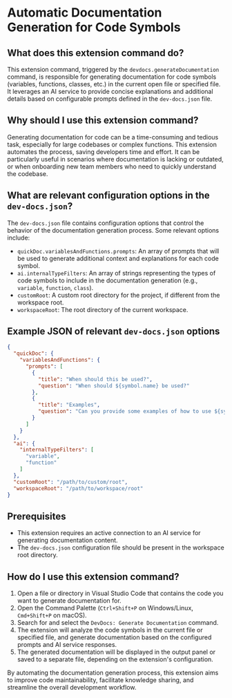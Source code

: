 
  
  # **Automatic Documentation Generation for Code Symbols**

## What does this extension command do?

This extension command, triggered by the `devdocs.generateDocumentation` command, is responsible for generating documentation for code symbols (variables, functions, classes, etc.) in the current open file or specified file. It leverages an AI service to provide concise explanations and additional details based on configurable prompts defined in the `dev-docs.json` file.

## Why should I use this extension command?

Generating documentation for code can be a time-consuming and tedious task, especially for large codebases or complex functions. This extension automates the process, saving developers time and effort. It can be particularly useful in scenarios where documentation is lacking or outdated, or when onboarding new team members who need to quickly understand the codebase.

## What are relevant configuration options in the `dev-docs.json`?

The `dev-docs.json` file contains configuration options that control the behavior of the documentation generation process. Some relevant options include:

- `quickDoc.variablesAndFunctions.prompts`: An array of prompts that will be used to generate additional context and explanations for each code symbol.
- `ai.internalTypeFilters`: An array of strings representing the types of code symbols to include in the documentation generation (e.g., `variable`, `function`, `class`).
- `customRoot`: A custom root directory for the project, if different from the workspace root.
- `workspaceRoot`: The root directory of the current workspace.

## Example JSON of relevant `dev-docs.json` options

```json
{
  "quickDoc": {
    "variablesAndFunctions": {
      "prompts": [
        {
          "title": "When should this be used?",
          "question": "When should ${symbol.name} be used?"
        },
        {
          "title": "Examples",
          "question": "Can you provide some examples of how to use ${symbol.name}?"
        }
      ]
    }
  },
  "ai": {
    "internalTypeFilters": [
      "variable",
      "function"
    ]
  },
  "customRoot": "/path/to/custom/root",
  "workspaceRoot": "/path/to/workspace/root"
}
```

## Prerequisites

- This extension requires an active connection to an AI service for generating documentation content.
- The `dev-docs.json` configuration file should be present in the workspace root directory.

## How do I use this extension command?

1. Open a file or directory in Visual Studio Code that contains the code you want to generate documentation for.
2. Open the Command Palette (`Ctrl+Shift+P` on Windows/Linux, `Cmd+Shift+P` on macOS).
3. Search for and select the `DevDocs: Generate Documentation` command.
4. The extension will analyze the code symbols in the current file or specified file, and generate documentation based on the configured prompts and AI service responses.
5. The generated documentation will be displayed in the output panel or saved to a separate file, depending on the extension's configuration.

By automating the documentation generation process, this extension aims to improve code maintainability, facilitate knowledge sharing, and streamline the overall development workflow.
  
  